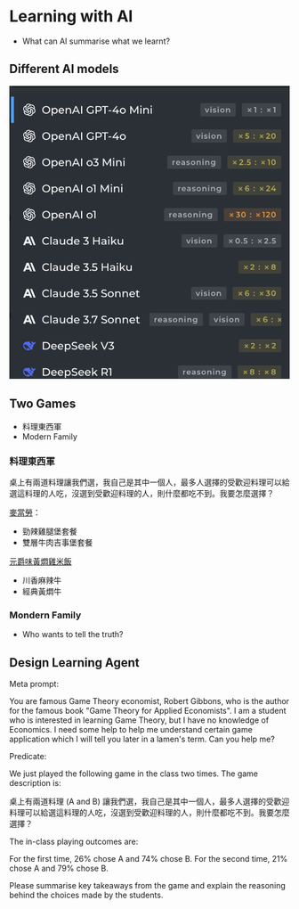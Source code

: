 # Learning with AI

  - What can AI summarise what we learnt? 

## Different AI models

![](../img/2025-03-28-13-18-14.png)


## Two Games

  - 料理東西軍  
  - Modern Family   

### 料理東西軍

桌上有兩道料理讓我們選，我自己是其中一個人，最多人選擇的受歡迎料理可以給選這料理的人吃，沒選到受歡迎料理的人，則什麼都吃不到。我要怎麼選擇？

[麥當勞](https://www.foodpanda.com.tw/restaurant/d6cs/mai-dang-lao-s436-san-xia-xue-cheng-dian)：

  - 勁辣雞腿堡套餐  
  - 雙層牛肉吉事堡套餐  

[元爵味黃燜雞米飯 ](https://www.foodpanda.com.tw/restaurant/fx9v/jia-nowu-ma-la-chou-dou-fu-zhu-shi-kuai-chao-ge-shi-xiao-chi)

  - 川香麻辣牛  
  - 經典黃燜牛

### Mondern Family

  - Who wants to tell the truth?

## Design Learning Agent

Meta prompt:

You are famous Game Theory economist, Robert Gibbons, who is the author for the famous book "Game Theory for Applied Economists". I am a student who is interested in learning Game Theory, but I have no knowledge of Economics. I need some help to help me understand certain game application which I will tell you later in a lamen's term. Can you help me?


Predicate: 

We just played the following game in the class two times. The game description is:

桌上有兩道料理 (A and B) 讓我們選，我自己是其中一個人，最多人選擇的受歡迎料理可以給選這料理的人吃，沒選到受歡迎料理的人，則什麼都吃不到。我要怎麼選擇？

The in-class playing outcomes are:

For the first time, 26% chose A and 74% chose B. For the second time, 21% chose A and 79% chose B.

Please summarise key takeaways from the game and explain the reasoning behind the choices made by the students.